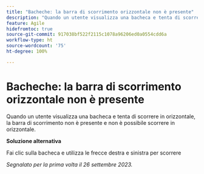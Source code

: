 ```yaml
---
title: "Bacheche: la barra di scorrimento orizzontale non è presente"
description: "Quando un utente visualizza una bacheca e tenta di scorrere in orizzontale, la barra di scorrimento non è presente e non è possibile scorrere in orizzontale."
feature: Agile
hidefromtoc: true
source-git-commit: 917038bf522f2115c1078a96206ed0a0554cdd6a
workflow-type: ht
source-wordcount: '75'
ht-degree: 100%

---
```



# Bacheche: la barra di scorrimento orizzontale non è presente

<!--Reopened Sept 26, 2023-->

Quando un utente visualizza una bacheca e tenta di scorrere in orizzontale, la barra di scorrimento non è presente e non è possibile scorrere in orizzontale.

**Soluzione alternativa**

Fai clic sulla bacheca e utilizza le frecce destra e sinistra per scorrere

_Segnalato per la prima volta il 26 settembre 2023._

